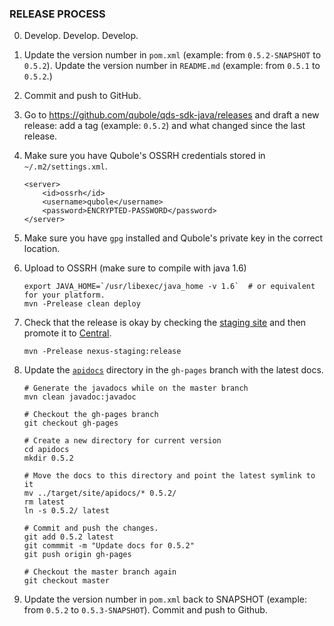 ### RELEASE PROCESS

0. Develop. Develop. Develop.

1. Update the version number in `pom.xml` (example: from `0.5.2-SNAPSHOT` to `0.5.2`).
   Update the version number in `README.md` (example: from `0.5.1` to `0.5.2`.)

2. Commit and push to GitHub.

3. Go to https://github.com/qubole/qds-sdk-java/releases and draft a new release: add a tag (example: `0.5.2`) and what changed since the last release.

4. Make sure you have Qubole's OSSRH credentials stored in `~/.m2/settings.xml`.

    ```
    <server>
        <id>ossrh</id>
        <username>qubole</username>
        <password>ENCRYPTED-PASSWORD</password>
    </server>
    ```

5. Make sure you have `gpg` installed and Qubole's private key in the correct location.

6. Upload to OSSRH (make sure to compile with java 1.6)

    ```
    export JAVA_HOME=`/usr/libexec/java_home -v 1.6`  # or equivalent for your platform.
    mvn -Prelease clean deploy
    ```

7. Check that the release is okay by checking the [staging site](https://oss.sonatype.org/content/groups/staging/com/qubole/qds-sdk-java/qds-sdk-java/) and then promote it to [Central](http://repo.maven.apache.org/maven2/com/qubole/qds-sdk-java/qds-sdk-java/).
    ```
    mvn -Prelease nexus-staging:release
    ```

8. Update the [`apidocs`](https://github.com/qubole/qds-sdk-java/tree/gh-pages/apidocs) directory in the `gh-pages` branch with the latest docs.
    ```
    # Generate the javadocs while on the master branch
    mvn clean javadoc:javadoc

    # Checkout the gh-pages branch
    git checkout gh-pages

    # Create a new directory for current version
    cd apidocs
    mkdir 0.5.2

    # Move the docs to this directory and point the latest symlink to it
    mv ../target/site/apidocs/* 0.5.2/
    rm latest
    ln -s 0.5.2/ latest

    # Commit and push the changes.
    git add 0.5.2 latest
    git commmit -m "Update docs for 0.5.2"
    git push origin gh-pages

    # Checkout the master branch again
    git checkout master
    ```

9. Update the version number in `pom.xml` back to SNAPSHOT (example: from `0.5.2` to `0.5.3-SNAPSHOT`). Commit and push to Github.
